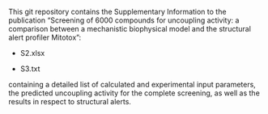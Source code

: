 This git repository contains the Supplementary Information to the publication 
“Screening of 6000 compounds for uncoupling activity: a comparison between a mechanistic biophysical model and the structural alert profiler Mitotox”:

- S2.xlsx

- S3.txt


containing a detailed list of calculated and experimental input parameters, the predicted uncoupling activity for the complete screening, as well as the results in respect to structural alerts.
